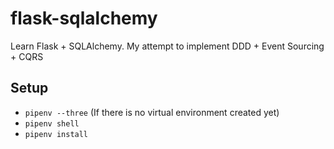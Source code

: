 # flask-sqlalchemy

Learn Flask + SQLAlchemy. My attempt to implement DDD + Event Sourcing + CQRS

## Setup

- `pipenv --three` (If there is no virtual environment created yet)
- `pipenv shell`
- `pipenv install`
